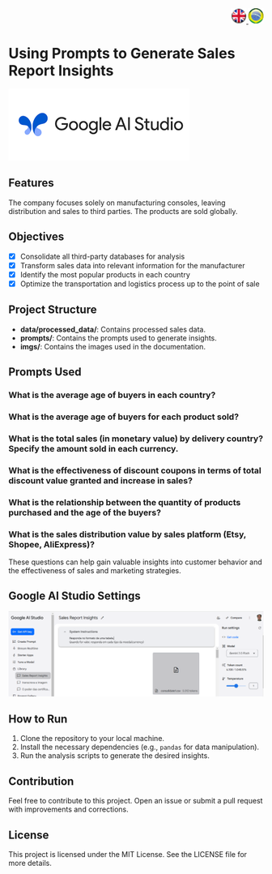 <div align="right"> 
<a href="./readme.md"> <img src="./imgs/LogoUK.png" alt="Logo UK" width="30"/></a><a href="./leiame.md"> <img src="./imgs/logoBrazil.png" alt="Logo Brasil" width="30"/> </a>
</div>

# Using Prompts to Generate Sales Report Insights
![GoogleAI](./imgs/GoogleAI.png)

## Features
The company focuses solely on manufacturing consoles, leaving distribution and sales to third parties. The products are sold globally.

## Objectives
- [x] Consolidate all third-party databases for analysis
- [x] Transform sales data into relevant information for the manufacturer
- [x] Identify the most popular products in each country
- [x] Optimize the transportation and logistics process up to the point of sale

## Project Structure
- **data/processed_data/**: Contains processed sales data.
- **prompts/**: Contains the prompts used to generate insights.
- **imgs/**: Contains the images used in the documentation.

## Prompts Used
### What is the average age of buyers in each country?
### What is the average age of buyers for each product sold?
### What is the total sales (in monetary value) by delivery country? Specify the amount sold in each currency.
### What is the effectiveness of discount coupons in terms of total discount value granted and increase in sales?
### What is the relationship between the quantity of products purchased and the age of the buyers?
### What is the sales distribution value by sales platform (Etsy, Shopee, AliExpress)?

These questions can help gain valuable insights into customer behavior and the effectiveness of sales and marketing strategies.

## Google AI Studio Settings
![Settings](imgs/01.png)

## How to Run
1. Clone the repository to your local machine.
2. Install the necessary dependencies (e.g., `pandas` for data manipulation).
3. Run the analysis scripts to generate the desired insights.

## Contribution
Feel free to contribute to this project. Open an issue or submit a pull request with improvements and corrections.

## License
This project is licensed under the MIT License. See the LICENSE file for more details.






